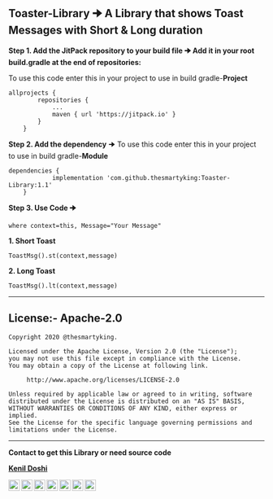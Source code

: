 ## Toaster-Library 🠊 A Library that shows Toast Messages with Short &amp; Long duration

**Step 1. Add the JitPack repository to your build file 🠊 Add it in your root build.gradle at the end of repositories:**

To use this code enter this in your project to use in build gradle-**Project**
```
allprojects {
		repositories {
			...
			maven { url 'https://jitpack.io' }
		}
	}

```

**Step 2. Add the dependency** 🠊 To use this code enter this in your project to use in build gradle-**Module**
```
dependencies {
	        implementation 'com.github.thesmartyking:Toaster-Library:1.1'
	}
```

**Step 3. Use Code 🠊**
```
where context=this, Message="Your Message"
```

**1. Short Toast**

```@kotlin
ToastMsg().st(context,message)
```

**2. Long Toast**

```@kotlin
ToastMsg().lt(context,message)
```

---

## License:- Apache-2.0

```
Copyright 2020 @thesmartyking.

Licensed under the Apache License, Version 2.0 (the "License");
you may not use this file except in compliance with the License.
You may obtain a copy of the License at following link.

     http://www.apache.org/licenses/LICENSE-2.0

Unless required by applicable law or agreed to in writing, software
distributed under the License is distributed on an "AS IS" BASIS,
WITHOUT WARRANTIES OR CONDITIONS OF ANY KIND, either express or implied.
See the License for the specific language governing permissions and
limitations under the License.
```

---

**Contact to get this Library or need source code**

[**Kenil Doshi**](https://github.com/thesmartyking)
 <!--•--> 
<a href=mailto:doshikenil623@gmail.com> <img align="left" src="https://cdn.jsdelivr.net/npm/simple-icons@v3/icons/mail-dot-ru.svg"  width="22px"></img></a>
<a href=https://www.facebook.com/kenildoshi19> <img align="left" src="https://cdn.jsdelivr.net/npm/simple-icons@v3/icons/facebook.svg"  width="22px"></img></a>
<a href=https://www.instagram.com/the_smarty_king> <img align="left" src="https://cdn.jsdelivr.net/npm/simple-icons@v3/icons/instagram.svg"  width="22px"></img></a>
<a href=https://www.linkedin.com/in/kenil-doshi-98224617b> <img align="left" src="https://cdn.jsdelivr.net/npm/simple-icons@v3/icons/linkedin.svg"  width="22px"></img></a>
<a href=https://twitter.com/kdsmarty19> <img align="left" src="https://cdn.jsdelivr.net/npm/simple-icons@v3/icons/twitter.svg"  width="22px"></img></a>
<a href=https://github.com/thesmartyking> <img align="left" src="https://cdn.jsdelivr.net/npm/simple-icons@v3/icons/github.svg"  width="22px"></img></a>
<a href=https://thesmartyking.github.io> <img align="left" src="https://visualpharm.com/assets/78/Website-595b40b75ba036ed117d5c7f.svg"  width="22px"></img></a>


